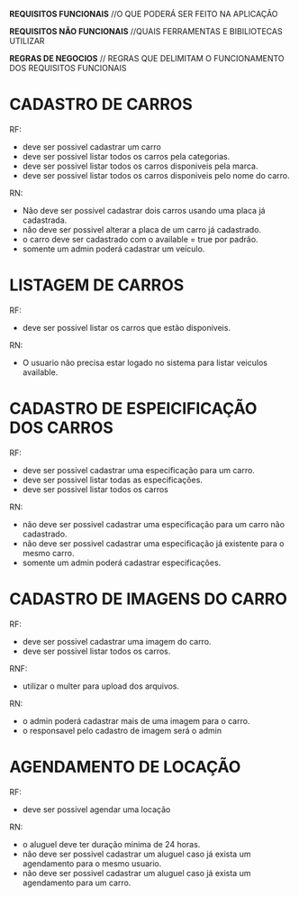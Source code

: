 **REQUISITOS FUNCIONAIS** //O QUE PODERÁ SER FEITO NA APLICAÇÃO

**REQUISITOS NÃO FUNCIONAIS** //QUAIS FERRAMENTAS E BIBILIOTECAS UTILIZAR

**REGRAS DE NEGOCIOS** // REGRAS QUE DELIMITAM O FUNCIONAMENTO DOS REQUISITOS FUNCIONAIS


# CADASTRO DE CARROS

RF:
- deve ser possivel cadastrar um carro
- deve ser possivel listar todos os carros pela categorias.
- deve ser possivel listar todos os carros disponiveis pela marca.
- deve ser possivel listar todos os carros disponiveis pelo nome do carro.

RN:
- Não deve ser possivel cadastrar dois carros usando uma placa já cadastrada.
- não deve ser possivel alterar a placa de um carro já cadastrado.
- o carro deve ser cadastrado com o available = true por padrão.
- somente um admin poderá cadastrar um veículo.


# LISTAGEM DE CARROS

RF:
- deve ser possivel listar os carros que estão disponiveis.

RN:
- O usuario não precisa estar logado no sistema para listar veiculos available.

# CADASTRO DE ESPEICIFICAÇÃO DOS CARROS

RF:
- deve ser possivel cadastrar uma especificação para um carro.
- deve ser possivel listar todas as especificações.
- deve ser possivel listar todos os carros

RN:
- não deve ser possivel cadastrar uma especificação para um carro não cadastrado.
- não deve ser possivel cadastrar uma especificação já existente para o mesmo carro.
- somente um admin poderá cadastrar especificações.

# CADASTRO DE IMAGENS DO CARRO

RF:
- deve ser possivel cadastrar uma imagem do carro.
- deve ser possivel listar todos os carros.

RNF:
- utilizar o multer para upload dos arquivos.

RN:
- o admin poderá cadastrar mais de uma imagem para o carro.
- o responsavel pelo cadastro de imagem será o admin

# AGENDAMENTO DE LOCAÇÃO

RF:
- deve ser possivel agendar uma locação

RN:
- o aluguel deve ter duração minima de 24 horas.
- não deve ser possivel cadastrar um aluguel caso já exista um agendamento para o mesmo usuario.
- não deve ser possivel cadastrar um aluguel caso já exista um agendamento para um carro.
